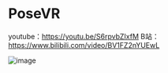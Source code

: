# PoseVR
youtube：https://youtu.be/S6rpvbZIxfM
B站：https://www.bilibili.com/video/BV1FZ2nYUEwL

![image](https://github.com/wwwpkol/PoseVR/blob/main/P.png)